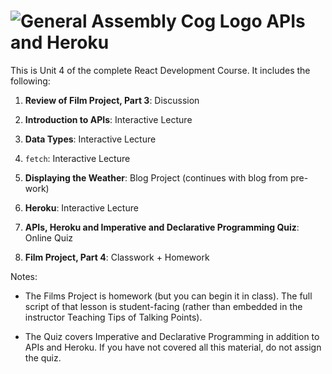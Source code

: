 # ![General Assembly Cog Logo](https://ga-dash.s3.amazonaws.com/production/assets/logo-9f88ae6c9c3871690e33280fcf557f33.png)  APIs and Heroku

This is Unit 4 of the complete React Development Course. It includes the following:

1) **Review of Film Project, Part 3**: Discussion

2) **Introduction to APIs**: Interactive Lecture

3) **Data Types**: Interactive Lecture

4) `fetch`: Interactive Lecture 

5) **Displaying the Weather**: Blog Project (continues with blog from pre-work)

6) **Heroku**: Interactive Lecture

7) **APIs, Heroku and Imperative and Declarative Programming Quiz**: Online Quiz

8) **Film Project, Part 4**: Classwork + Homework

Notes:

- The Films Project is homework (but you can begin it in class). The full script of that lesson is student-facing (rather than embedded in the instructor Teaching Tips of Talking Points).

- The Quiz covers Imperative and Declarative Programming in addition to APIs and Heroku. If you have not covered all this material, do not assign the quiz.

